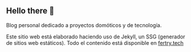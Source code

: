 ## Hello there 👋

Blog personal dedicado a proyectos domóticos y de tecnología.

Este sitio web está elaborado haciendo uso de Jekyll, un SSG (generador de sitios web estáticos). Todo el contenido está disponible en [fertry.tech][fertry-tech]

[fertry-tech]: https://fertry.tech
